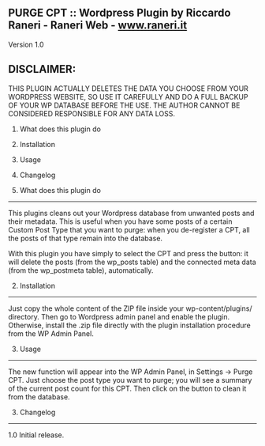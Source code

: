 PURGE CPT :: Wordpress Plugin
by Riccardo Raneri - Raneri Web - www.raneri.it
------------------------------------------------

Version 1.0

DISCLAIMER:
------------------------------
THIS PLUGIN ACTUALLY DELETES THE DATA YOU CHOOSE FROM YOUR WORDPRESS WEBSITE, SO USE IT CAREFULLY AND DO A FULL BACKUP OF YOUR WP DATABASE BEFORE THE USE. THE AUTHOR CANNOT BE CONSIDERED RESPONSIBLE FOR ANY DATA LOSS.

1. What does this plugin do
2. Installation
3. Usage
4. Changelog


1. What does this plugin do
------------------------------
This plugins cleans out your Wordpress database from unwanted posts and their metadata. This is useful when you have some posts of a certain Custom Post Type that you want to purge: when you de-register a CPT, all the posts of that type remain into the database.

With this plugin you have simply to select the CPT and press the button: it will delete the posts (from the wp_posts table) and the connected meta data (from the wp_postmeta table), automatically.


2. Installation
------------------------------
Just copy the whole content of the ZIP file inside your wp-content/plugins/ directory.
Then go to Wordpress admin panel and enable the plugin. Otherwise, install the .zip file directly with the plugin installation procedure from the WP Admin Panel.


3. Usage
------------------------------
The new function will appear into the WP Admin Panel, in Settings -> Purge CPT. Just choose the post type you want to purge; you will see a summary of the current post count for this CPT. Then click on the button to clean it from the database.


3. Changelog
------------------------------
1.0	Initial release.